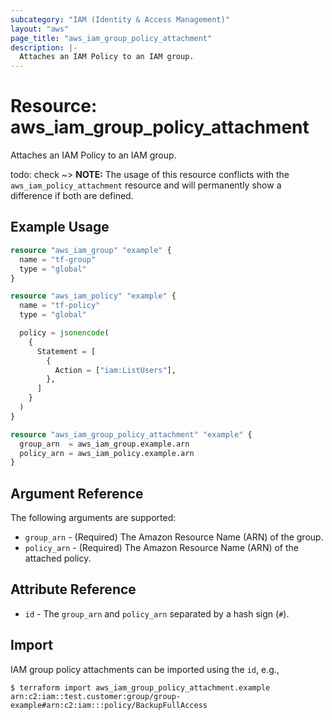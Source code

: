 ```yaml
---
subcategory: "IAM (Identity & Access Management)"
layout: "aws"
page_title: "aws_iam_group_policy_attachment"
description: |-
  Attaches an IAM Policy to an IAM group.
---
```


# Resource: aws_iam_group_policy_attachment

Attaches an IAM Policy to an IAM group.

todo: check
~> **NOTE:** The usage of this resource conflicts with the `aws_iam_policy_attachment` resource and will permanently show a difference if both are defined.

## Example Usage

```terraform
resource "aws_iam_group" "example" {
  name = "tf-group"
  type = "global"
}

resource "aws_iam_policy" "example" {
  name = "tf-policy"
  type = "global"

  policy = jsonencode(
    {
      Statement = [
        {
          Action = ["iam:ListUsers"],
        },
      ]
    }
  )
}

resource "aws_iam_group_policy_attachment" "example" {
  group_arn  = aws_iam_group.example.arn
  policy_arn = aws_iam_policy.example.arn
}
```

## Argument Reference

The following arguments are supported:

* `group_arn` - (Required) The Amazon Resource Name (ARN) of the group.
* `policy_arn` - (Required) The Amazon Resource Name (ARN) of the attached policy.

## Attribute Reference

* `id` - The `group_arn` and `policy_arn` separated by a hash sign (`#`).

## Import

IAM group policy attachments can be imported using the `id`, e.g.,

```
$ terraform import aws_iam_group_policy_attachment.example arn:c2:iam::test.customer:group/group-example#arn:c2:iam:::policy/BackupFullAccess
```
